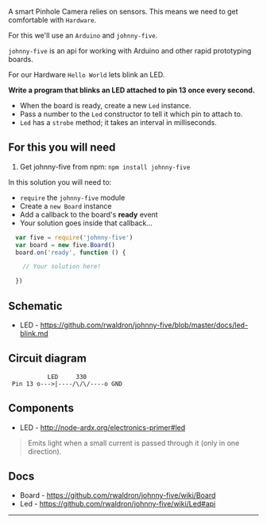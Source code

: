 A smart Pinhole Camera relies on sensors. This means we need to get comfortable with `Hardware`.

For this we'll use an `Arduino` and `johnny-five`.

`johnny-five` is an api for working with Arduino and other rapid prototyping boards.

For our Hardware `Hello World` lets blink an LED.

__Write a program that blinks an LED attached to pin 13 once every second.__

- When the board is ready, create a new `Led` instance.
- Pass a number to the `Led` constructor to tell it which pin to attach to.
- `Led` has a `strobe` method; it takes an interval in milliseconds.

## For this you will need

1. Get johnny-five from npm: `npm install johnny-five`

In this solution you will need to:

- `require` the `johnny-five` module
- Create a `new Board` instance
- Add a callback to the board's **ready** event
- Your solution goes inside that callback...

```js
  var five = require('johnny-five')
  var board = new five.Board()
  board.on('ready', function () {

    // Your solution here!

  })
```

## Schematic

- LED - https://github.com/rwaldron/johnny-five/blob/master/docs/led-blink.md

## Circuit diagram

```
           LED     330
 Pin 13 o--->|----/\/\/----o GND
```

## Components

- LED - http://node-ardx.org/electronics-primer#led

> Emits light when a small current is passed through it (only in one direction).

## Docs

- Board - https://github.com/rwaldron/johnny-five/wiki/Board
- Led - https://github.com/rwaldron/johnny-five/wiki/Led#api

---
